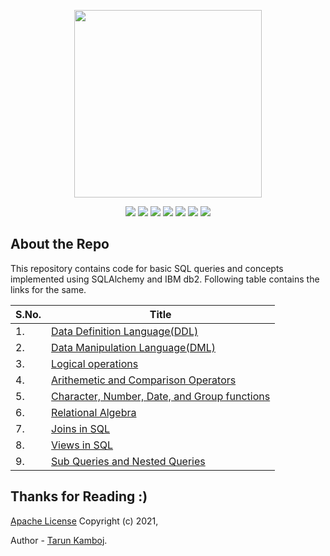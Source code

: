 <p align="center">
	<img height="300px" src="https://socialify.git.ci/Tarun-Kamboj/Basic_SQL_using_SQLAlchemy_and_IBMdb2/image?font=Bitter&language=1&logo=https%3A%2F%2Favatars.githubusercontent.com%2Fu%2F56023742%3Fv%3D4&owner=1&pattern=Brick%20Wall&theme=Dark">
</p>
<p align="center">
	<img src="https://img.shields.io/github/repo-size/Tarun-Kamboj/Basic_SQL_using_SQLAlchemy_and_IBMdb2?style=for-the-badge&color=fbff7d">
	<img src="https://img.shields.io/badge/Maintained-Yes-0bd44a?style=for-the-badge">
	<a href="LICENSE"><img src="https://img.shields.io/badge/License-Apache-5462ff?style=for-the-badge"></a>
	<img src="https://img.shields.io/badge/Contributions-Welcome-a92ff5?style=for-the-badge">
	<a href="#"><img src="https://img.shields.io/badge/deployment-Na-573bd4?style=for-the-badge"></a>
	<img src="https://img.shields.io/badge/IDE-jupyter-ff7a05?style=for-the-badge&logo=Jupyter">
	<img src="https://img.shields.io/badge/language-Sql-003B57?style=for-the-badge">
</p>

## About the Repo

This repository contains code for basic SQL queries and concepts implemented using SQLAlchemy and IBM db2. Following table contains the links for the same.

| S.No. | Title |
|---|---|
| 1. | [Data Definition Language(DDL)](Notebooks/01.ipynb) |
| 2. | [Data Manipulation Language(DML)](Notebooks/02.ipynb) |
| 3. | [Logical operations](Notebooks/03.ipynb) |
| 4. | [Arithemetic and Comparison Operators](Notebooks/04.ipynb) |
| 5. | [Character, Number, Date, and Group functions](Notebooks/05.ipynb) |
| 6. | [Relational Algebra](Notebooks/06.ipynb) |
| 7. | [Joins in SQL](Notebooks/07.ipynb) |
| 8. | [Views in SQL](Notebooks/08.ipynb) |
| 9. | [Sub Queries and Nested Queries](Notebooks/09.ipynb) |


## Thanks for Reading :)

[Apache License](LICENSE) Copyright (c) 2021, 

Author - [Tarun Kamboj](https://github.com/Tarun-Kamboj).
